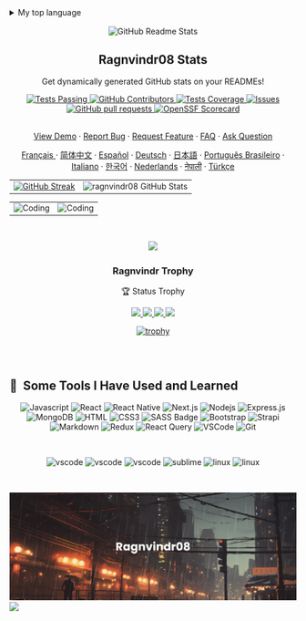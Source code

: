 <details>
<summary>My top language</summary>

| Rank | Languages |
|-----:|-----------|
|     1| Python    |
|     2| HTML/CSS/JS    |
|     3| LINUX command       |

</details>

<p align="center">
 <img width="100px" src="https://res.cloudinary.com/anuraghazra/image/upload/v1594908242/logo_ccswme.svg" align="center" alt="GitHub Readme Stats" />
 <h2 align="center">Ragnvindr08 Stats</h2>
 <p align="center">Get dynamically generated GitHub stats on your READMEs!</p>
</p>
  <p align="center">
    <a href="https://github.com/anuraghazra/github-readme-stats/actions">
      <img alt="Tests Passing" src="https://github.com/anuraghazra/github-readme-stats/workflows/Test/badge.svg" />
    </a>
    <a href="https://github.com/anuraghazra/github-readme-stats/graphs/contributors">
      <img alt="GitHub Contributors" src="https://img.shields.io/github/contributors/anuraghazra/github-readme-stats" />
    </a>
    <a href="https://codecov.io/gh/anuraghazra/github-readme-stats">
      <img alt="Tests Coverage" src="https://codecov.io/gh/anuraghazra/github-readme-stats/branch/master/graph/badge.svg" />
    </a>
    <a href="https://github.com/anuraghazra/github-readme-stats/issues">
      <img alt="Issues" src="https://img.shields.io/github/issues/anuraghazra/github-readme-stats?color=0088ff" />
    </a>
    <a href="https://github.com/anuraghazra/github-readme-stats/pulls">
      <img alt="GitHub pull requests" src="https://img.shields.io/github/issues-pr/anuraghazra/github-readme-stats?color=0088ff" />
    </a>
    <a href="https://securityscorecards.dev/viewer/?uri=github.com/anuraghazra/github-readme-stats">
      <img alt="OpenSSF Scorecard" src="https://api.securityscorecards.dev/projects/github.com/anuraghazra/github-readme-stats/badge" />
    </a>
    <br />
    <br />
  </p>

  <p align="center">
    <a href="#all-demos">View Demo</a>
    ·
    <a href="https://github.com/anuraghazra/github-readme-stats/issues/new?assignees=&labels=bug&projects=&template=bug_report.yml">Report Bug</a>
    ·
    <a href="https://github.com/anuraghazra/github-readme-stats/issues/new?assignees=&labels=enhancement&projects=&template=feature_request.yml">Request Feature</a>
    ·
    <a href="https://github.com/anuraghazra/github-readme-stats/discussions/1770">FAQ</a>
    ·
    <a href="https://github.com/anuraghazra/github-readme-stats/discussions/new?category=q-a">Ask Question</a>
    
  </p>
 <p align="center">
    <a href="/docs/readme_fr.md">Français </a>
    ·
    <a href="/docs/readme_cn.md">简体中文</a>
    ·
    <a href="/docs/readme_es.md">Español</a>
    ·
    <a href="/docs/readme_de.md">Deutsch</a>
    ·
    <a href="/docs/readme_ja.md">日本語</a>
    ·
    <a href="/docs/readme_pt-BR.md">Português Brasileiro</a>
    ·
    <a href="/docs/readme_it.md">Italiano</a>
    ·
    <a href="/docs/readme_kr.md">한국어</a>
    ·
    <a href="/docs/readme_nl.md">Nederlands</a>
    ·
    <a href="/docs/readme_np.md">नेपाली</a>
    ·
    <a href="/docs/readme_tr.md">Türkçe</a>
  </p>
</p>

<table>
  <tr>
    <td align="center">
      <a href="https://git.io/streak-stats"><img src="http://github-readme-streak-stats.herokuapp.com?user=Ragnvindr08&theme=sunset-gradient" alt="GitHub Streak"></a>
    </td>
    <td align="center">
      <img src="https://github-readme-stats.vercel.app/api?username=ragnvindr08&theme=dark&show_icons=true" alt="ragnvindr08 GitHub Stats">
    </td>
  </tr>
</table>

<table align="center">
   <tr>
     <td align="center">   
  <img alt="Coding" width="320" src="https://i.pinimg.com/originals/f5/8f/e8/f58fe8e19a7e25ddf0c459a3599261d6.gif" >
  </td>
    
  <td align="center">
  <img  alt="Coding" width="320" src="https://i.pinimg.com/originals/06/60/ef/0660efe82fa3da42ed56eef013171835.gif" >
  </td>
   </tr>  
</table>
<br>
 <table>
 <p align="center">
  <img width="120" src="https://user-images.githubusercontent.com/6661165/91657958-61b4fd00-eb00-11ea-9def-dc7ef5367e34.png" />
  <h3 align="center">Ragnvindr Trophy</h3>
  <p align="center">🏆 Status Trophy</p>
  
<p align="center">
  <a href="https://github.com/ryo-ma/github-profile-trophy/issues">
    <img src="https://img.shields.io/github/issues/ryo-ma/github-profile-trophy"/>
  </a>
  <a href="https://github.com/ryo-ma/github-profile-trophy/network/members">
    <img src="https://img.shields.io/github/forks/ryo-ma/github-profile-trophy"/>
  </a>
  <a href="https://github.com/ryo-ma/github-profile-trophy/stargazers">
    <img src="https://img.shields.io/github/stars/ryo-ma/github-profile-trophy"/>
  </a>
    <a href="https://github.com/ryo-ma/github-profile-trophy/LICENSE">
    <img src="https://img.shields.io/github/license/ryo-ma/github-profile-trophy"/>
  </a>
</p>
  
</p>

<div align="center">
  
[![trophy](https://github-profile-trophy.vercel.app/?username=ragnvindr08&theme=onedark)](https://github.com/ragnvindr08/github-profile-trophy)

</div>
</table>

<br>
<h2> 🚀 &nbsp;Some Tools I Have Used and Learned</h2>
<div align="center">
  
![Javascript](https://img.shields.io/badge/Javascript-F0DB4F?style=for-the-badge&labelColor=black&logo=javascript&logoColor=F0DB4F)
![React](https://img.shields.io/badge/-React-61DBFB?style=for-the-badge&labelColor=black&logo=react&logoColor=61DBFB)
![React Native](https://img.shields.io/badge/React_Native-20232A?style=for-the-badge&logo=react&logoColor=61DAFB)
![Next.js](https://img.shields.io/badge/next.js-000000?style=for-the-badge&logo=nextdotjs&logoColor=white)
![Nodejs](https://img.shields.io/badge/Nodejs-3C873A?style=for-the-badge&labelColor=black&logo=node.js&logoColor=3C873A)
![Express.js](https://img.shields.io/badge/Express.js-000000?style=for-the-badge&logo=express&logoColor=white)
![MongoDB](https://img.shields.io/badge/MongoDB-4EA94B?style=for-the-badge&logo=mongodb&logoColor=white)
![HTML](https://img.shields.io/badge/HTML5-E34F26?style=for-the-badge&logo=html5&logoColor=white)
![CSS3](https://img.shields.io/badge/CSS3-1572B6?style=for-the-badge&logo=css3&logoColor=white)
![SASS Badge](https://img.shields.io/badge/Sass-CC6699?style=for-the-badge&logo=sass&logoColor=white)
![Bootstrap](https://img.shields.io/badge/Bootstrap-563D7C?style=for-the-badge&logo=bootstrap&logoColor=white)
![Strapi](https://img.shields.io/badge/strapi-2E7EEA?style=for-the-badge&logo=strapi&logoColor=white)
![Markdown](https://img.shields.io/badge/Markdown-000000?style=for-the-badge&logo=markdown&logoColor=white)
![Redux](https://img.shields.io/badge/Redux-593D88?style=for-the-badge&logo=redux&logoColor=white)
![React Query](https://img.shields.io/badge/-React_Query-FF4154?style=for-the-badge&logo=react%20query&logoColor=white)
![VSCode](https://img.shields.io/badge/Visual_Studio-0078d7?style=for-the-badge&logo=visual%20studio&logoColor=white)
![Git](https://img.shields.io/badge/Git-F05032?style=for-the-badge&logo=git&logoColor=white)

</div>
</br>

<p align="center">
<img src="https://i.pinimg.com/originals/a8/53/14/a8531424a5fac660e4261f72ca817141.png" alt="vscode" width="45" height="45"/>
<img src="https://seeklogo.com/images/H/hyper-logo-C3FD37FA76-seeklogo.com.png" alt="vscode" width="45" height="45"/>
<img src="https://cdn.jsdelivr.net/gh/devicons/devicon/icons/vscode/vscode-original.svg" alt="vscode" width="45" height="45"/>
<img src="https://encrypted-tbn0.gstatic.com/images?q=tbn:ANd9GcSehHLLgIqfsnk-ELFD-5lB9uKs7e6s2gP6TT1XFLJo5Q&s" alt="sublime" width="45" height="45"/>
<img src="https://encrypted-tbn0.gstatic.com/images?q=tbn:ANd9GcQeeamet-ZXZ7ByLdHgkOnra9ULB0wqoHmZqeSLwYe_WQ&s" alt="linux" width="45" height="45"/>
<img src="https://images-wixmp-ed30a86b8c4ca887773594c2.wixmp.com/i/4d7c4936-0de6-419c-9f06-3910c8d84873/d3f2yju-7aaa93ec-a4c3-4ad6-bcc7-f36ff78fcfc4.png" alt="linux" width="45" height="45"/>
</p>

<br>

![Alt text](https://github.com/ragnvindr08/ragnvindr08/blob/main/banner.png?raw=true)
![](https://komarev.com/ghpvc/?username=your-github-username)
